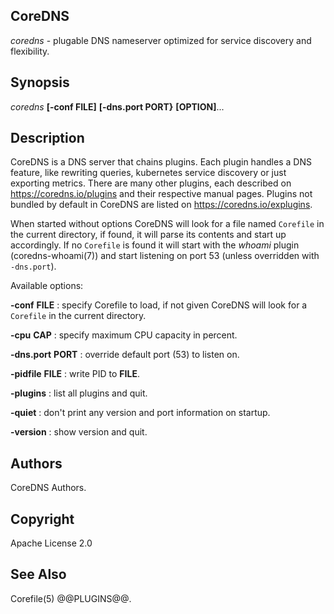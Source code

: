 ## CoreDNS

*coredns* - plugable DNS nameserver optimized for service discovery and flexibility.

## Synopsis

*coredns* **[-conf FILE]** **[-dns.port PORT}** **[OPTION]**...

## Description

CoreDNS is a DNS server that chains plugins. Each plugin handles a DNS feature, like rewriting
queries, kubernetes service discovery or just exporting metrics. There are many other plugins,
each described on <https://coredns.io/plugins> and their respective manual pages. Plugins not
bundled by default in CoreDNS are listed on <https://coredns.io/explugins>.

When started without options CoreDNS will look for a file named `Corefile` in the current
directory, if found, it will parse its contents and start up accordingly. If no `Corefile` is found
it will start with the *whoami* plugin (coredns-whoami(7)) and start listening on port 53 (unless
overridden with `-dns.port`).

Available options:

**-conf** **FILE**
: specify Corefile to load, if not given CoreDNS will look for a `Corefile` in the current
  directory.

**-cpu** **CAP**
: specify maximum CPU capacity in percent.

**-dns.port** **PORT**
: override default port (53) to listen on.

**-pidfile** **FILE**
: write PID to **FILE**.

**-plugins**
: list all plugins and quit.

**-quiet**
: don't print any version and port information on startup.

**-version**
: show version and quit.

## Authors

CoreDNS Authors.

## Copyright

Apache License 2.0

## See Also

Corefile(5) @@PLUGINS@@.
